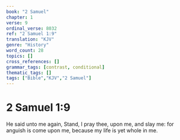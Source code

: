 ```yaml
---
book: "2 Samuel"
chapter: 1
verse: 9
ordinal_verse: 8032
ref: "2 Samuel 1:9"
translation: "KJV"
genre: "History"
word_count: 28
topics: []
cross_references: []
grammar_tags: [contrast, conditional]
thematic_tags: []
tags: ["Bible","KJV","2 Samuel"]
---
```


# 2 Samuel 1:9

He said unto me again, Stand, I pray thee, upon me, and slay me: for anguish is come upon me, because my life is yet whole in me.
